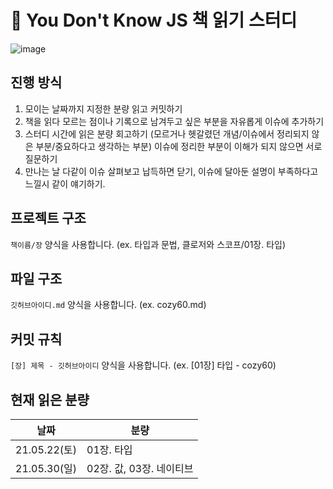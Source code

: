 # 📖 You Don't Know JS 책 읽기 스터디

![image](https://user-images.githubusercontent.com/49024995/118921662-81809f80-b973-11eb-841f-8ae5e7a33499.png)

## 진행 방식

1. 모이는 날짜까지 지정한 분량 읽고 커밋하기
2. 책을 읽다 모르는 점이나 기록으로 남겨두고 싶은 부분을 자유롭게 이슈에 추가하기
3. 스터디 시간에 읽은 분량 회고하기 (모르거나 헷갈렸던 개념/이슈에서 정리되지 않은 부분/중요하다고 생각하는 부분)
   이슈에 정리한 부분이 이해가 되지 않으면 서로 질문하기
4. 만나는 날 다같이 이슈 살펴보고 납득하면 닫기, 이슈에 달아둔 설명이 부족하다고 느낄시 같이 얘기하기.

## 프로젝트 구조

`책이름/장` 양식을 사용합니다.
(ex. 타입과 문법, 클로저와 스코프/01장. 타입)

## 파일 구조

`깃허브아이디.md` 양식을 사용합니다.
(ex. cozy60.md)

## 커밋 규칙

`[장] 제목 - 깃허브아이디` 양식을 사용합니다.
(ex. [01장] 타입 - cozy60)

## 현재 읽은 분량

| 날짜         | 분량                     |
| ------------ | ------------------------ |
| 21.05.22(토) | 01장. 타입               |
| 21.05.30(일) | 02장. 값, 03장. 네이티브 |
